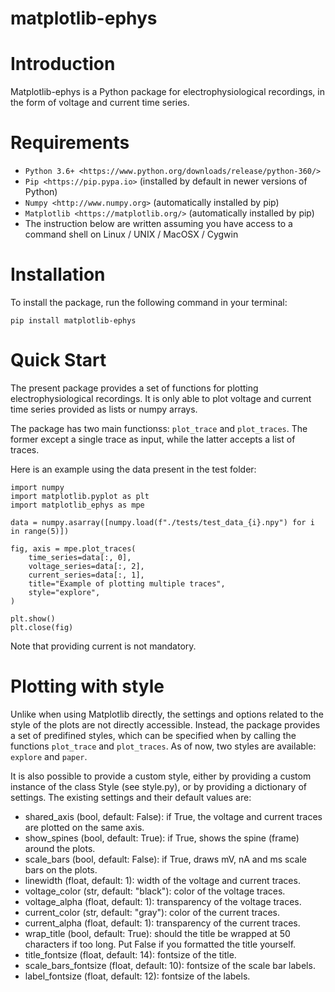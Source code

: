 # matplotlib-ephys

Introduction
============

Matplotlib-ephys is a Python package for electrophysiological recordings, in the form of voltage and current time series.

Requirements
============

* `Python 3.6+ <https://www.python.org/downloads/release/python-360/>`
* `Pip <https://pip.pypa.io>` (installed by default in newer versions of Python)
* `Numpy <http://www.numpy.org>` (automatically installed by pip)
* `Matplotlib <https://matplotlib.org/>` (automatically installed by pip)
* The instruction below are written assuming you have access to a command shell on Linux / UNIX / MacOSX / Cygwin

Installation
============

To install the package, run the following command in your terminal:
```
pip install matplotlib-ephys
```

Quick Start
===========

The present package provides a set of functions for plotting electrophysiological recordings.
It is only able to plot voltage and current time series provided as lists or numpy arrays.

The package has two main functionss: `plot_trace` and `plot_traces`.
The former except a single trace as input, while the latter accepts a list of traces.

Here is an example using the data present in the test folder:
```
import numpy
import matplotlib.pyplot as plt
import matplotlib_ephys as mpe

data = numpy.asarray([numpy.load(f"./tests/test_data_{i}.npy") for i in range(5)])

fig, axis = mpe.plot_traces(
    time_series=data[:, 0],
    voltage_series=data[:, 2],
    current_series=data[:, 1],
    title="Example of plotting multiple traces",
    style="explore",
)

plt.show()
plt.close(fig)
```

Note that providing current is not mandatory.


Plotting with style
===========

Unlike when using Matplotlib directly, the settings and options related to the style of the plots are not directly accessible.
Instead, the package provides a set of predifined styles, which can be specified when by calling the functions `plot_trace` and `plot_traces`.
As of now, two styles are available: `explore` and `paper`.

It is also possible to provide a custom style, either by providing a custom instance of the class Style (see style.py), or by providing a dictionary of settings.
The existing settings and their default values are:
* shared_axis (bool, default: False): if True, the voltage and current traces are plotted on the same axis.
* show_spines (bool, default: True): if True, shows the spine (frame) around the plots.
* scale_bars (bool, default: False): if True, draws mV, nA and ms scale bars on the plots.
* linewidth (float, default: 1): width of the voltage and current traces.
* voltage_color (str, default: "black"): color of the voltage traces.
* voltage_alpha (float, default: 1): transparency of the voltage traces.
* current_color (str, default: "gray"): color of the current traces.
* current_alpha (float, default: 1): transparency of the current traces.
* wrap_title (bool, default: True): should the title be wrapped at 50 characters if too long. Put False if you formatted the title yourself.
* title_fontsize (float, default: 14): fontsize of the title.
* scale_bars_fontsize (float, default: 10): fontsize of the scale bar labels.
* label_fontsize (float, default: 12): fontsize of the labels.
